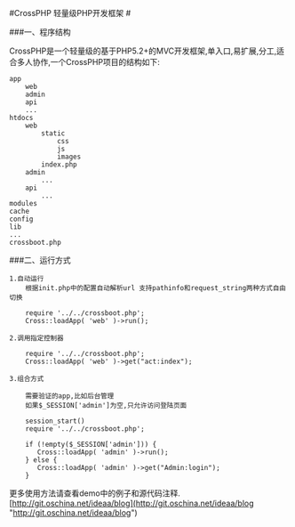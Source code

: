 #CrossPHP 轻量级PHP开发框架 #

###一、程序结构

CrossPHP是一个轻量级的基于PHP5.2+的MVC开发框架,单入口,易扩展,分工,适合多人协作,一个CrossPHP项目的结构如下:

	app
	    web 
	    admin 
	    api 
	    ...
	htdocs
		web
			static
				css
				js
				images
			index.php
		admin
			...
		api
			...
	modules
	cache
    config
	lib
	...
	crossboot.php

###二、运行方式

	1.自动运行
		根据init.php中的配置自动解析url 支持pathinfo和request_string两种方式自由切换
		
		require '../../crossboot.php';
		Cross::loadApp( 'web' )->run();
	
	2.调用指定控制器

		require '../../crossboot.php';		
		Cross::loadApp( 'web' )->get("act:index");
	  
	3.组合方式

		需要验证的app,比如后台管理
		如果$_SESSION['admin']为空,只允许访问登陆页面
		
		session_start()
		require '../../crossboot.php';

		if (!empty($_SESSION['admin'])) {
		   Cross::loadApp( 'admin' )->run();
		} else {
		   Cross::loadApp( 'admin' )->get("Admin:login");
		}
    
更多使用方法请查看demo中的例子和源代码注释.
[http://git.oschina.net/ideaa/blog](http://git.oschina.net/ideaa/blog "http://git.oschina.net/ideaa/blog")